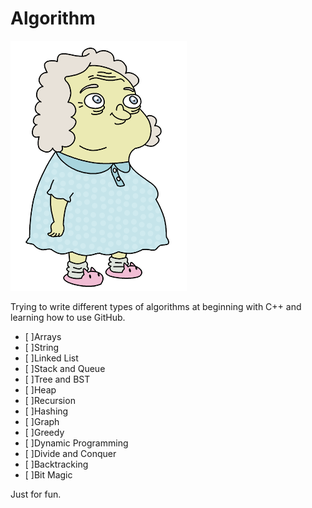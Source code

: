 # Algorithm

![image](./Vovo_Juju.png)


Trying to write different types of algorithms at beginning with C++ and learning how to use GitHub.
- [ ]Arrays
- [ ]String
- [ ]Linked List
- [ ]Stack and Queue
- [ ]Tree and BST
- [ ]Heap
- [ ]Recursion
- [ ]Hashing
- [ ]Graph
- [ ]Greedy
- [ ]Dynamic Programming
- [ ]Divide and Conquer
- [ ]Backtracking
- [ ]Bit Magic

Just for fun.
